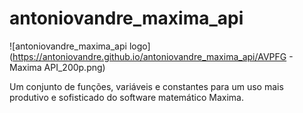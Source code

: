 # antoniovandre_maxima_api
![antoniovandre_maxima_api logo](https://antoniovandre.github.io/antoniovandre_maxima_api/AVPFG - Maxima API_200p.png)

Um conjunto de funções, variáveis e constantes para um uso mais produtivo e sofisticado do software matemático Maxima.

